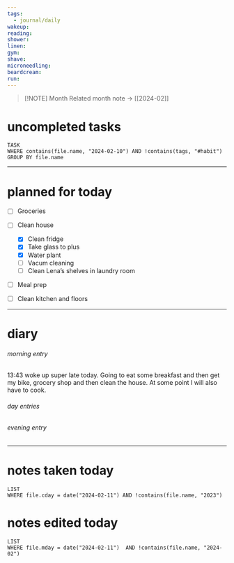 ```yaml
---
tags:
  - journal/daily
wakeup: 
reading: 
shower: 
linen: 
gym: 
shave: 
microneedling: 
beardcream: 
run:
---
```


>[!NOTE] Month
>Related month note → [[2024-02]]

# uncompleted tasks
```dataview
TASK
WHERE contains(file.name, "2024-02-10") AND !contains(tags, "#habit")
GROUP BY file.name
```
- - - 

# planned for today
- [ ] Groceries
- [ ] Clean house
	- [x] Clean fridge
	- [x] Take glass to plus
	- [x] Water plant
	- [ ] Vacum cleaning
	- [ ] Clean Lena’s shelves in laundry room
- [ ] Meal prep
- [ ] Clean kitchen and floors


- - - 
# diary
###### morning entry
13:43 woke up super late today. Going to eat some breakfast and then get my bike, grocery shop and then clean the house. At some point I will also have to cook.

###### day entries

###### evening entry


- - -

# notes taken today
```dataview
LIST
WHERE file.cday = date("2024-02-11") AND !contains(file.name, "2023")
```

# notes edited today
```dataview
LIST
WHERE file.mday = date("2024-02-11")  AND !contains(file.name, "2024-02")
```